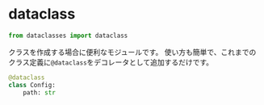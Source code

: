# dataclass

```python
from dataclasses import dataclass
```

クラスを作成する場合に便利なモジュールです。
使い方も簡単で、これまでのクラス定義に``@dataclass``をデコレータとして追加するだけです。

```python
@dataclass
class Config:
    path: str
```
